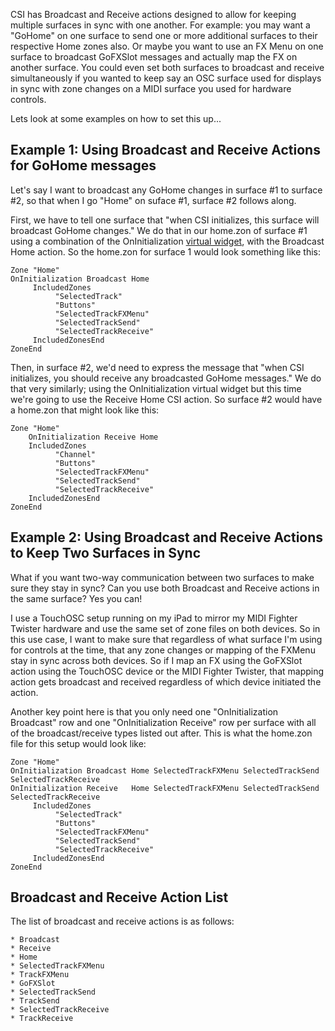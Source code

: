 CSI has Broadcast and Receive actions designed to allow for keeping multiple surfaces in sync with one another. For example: you may want a "GoHome" on one surface to send one or more additional surfaces to their respective Home zones also. Or maybe you want to use an FX Menu on one surface to broadcast GoFXSlot messages and actually map the FX on another surface. You could even set both surfaces to broadcast and receive simultaneously if you wanted to keep say an OSC surface used for displays in sync with zone changes on a MIDI surface you used for hardware controls. 

Lets look at some examples on how to set this up...

## Example 1: Using Broadcast and Receive Actions for GoHome messages
Let's say I want to broadcast any GoHome changes in surface #1 to surface #2, so that when I go "Home" on suface #1, surface #2 follows along.

First, we have to tell one surface that "when CSI initializes, this surface will broadcast GoHome changes." We do that in our home.zon of surface #1 using a combination of the OnInitialization [virtual widget](https://github.com/GeoffAWaddington/reaper_csurf_integrator/wiki/Virtual-Widgets), with the Broadcast Home action. So the home.zon for surface 1 would look something like this:

```
Zone "Home"
OnInitialization Broadcast Home 
     IncludedZones
          "SelectedTrack"
          "Buttons"
          "SelectedTrackFXMenu"
          "SelectedTrackSend"
          "SelectedTrackReceive"
     IncludedZonesEnd
ZoneEnd
```

Then, in surface #2, we'd need to express the message that "when CSI initializes, you should receive any broadcasted GoHome messages." We do that very similarly; using the OnInitialization virtual widget but this time we're going to use the Receive Home CSI action. So surface #2 would have a home.zon that might look like this:

```
Zone "Home"
    OnInitialization Receive Home
    IncludedZones
          "Channel"
          "Buttons"
          "SelectedTrackFXMenu"
          "SelectedTrackSend"
          "SelectedTrackReceive"
    IncludedZonesEnd
ZoneEnd  
```

## Example 2: Using Broadcast and Receive Actions to Keep Two Surfaces in Sync
What if you want two-way communication between two surfaces to make sure they stay in sync? Can you use both Broadcast and Receive actions in the same surface? Yes you can!

I use a TouchOSC setup running on my iPad to mirror my MIDI Fighter Twister hardware and use the same set of zone files on both devices. So in this use case, I want to make sure that regardless of what surface I'm using for controls at the time, that any zone changes or mapping of the FXMenu stay in sync across both devices. So if I map an FX using the GoFXSlot action using the TouchOSC device or the MIDI Fighter Twister, that mapping action gets broadcast and received regardless of which device initiated the action.

Another key point here is that you only need one "OnInitialization Broadcast" row and one "OnInitialization Receive" row per surface with all of the broadcast/receive types listed out after. This is what the home.zon file for this setup would look like:

```
Zone "Home"
OnInitialization Broadcast Home SelectedTrackFXMenu SelectedTrackSend SelectedTrackReceive
OnInitialization Receive   Home SelectedTrackFXMenu SelectedTrackSend SelectedTrackReceive
     IncludedZones
          "SelectedTrack"
          "Buttons"
          "SelectedTrackFXMenu"
          "SelectedTrackSend"
          "SelectedTrackReceive"
     IncludedZonesEnd
ZoneEnd
```


## Broadcast and Receive Action List
The list of broadcast and receive actions is as follows:

```
* Broadcast
* Receive
* Home
* SelectedTrackFXMenu
* TrackFXMenu
* GoFXSlot
* SelectedTrackSend
* TrackSend
* SelectedTrackReceive
* TrackReceive
```
